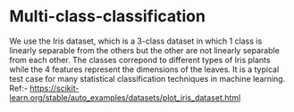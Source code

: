 # Multi-class-classification

We use the Iris dataset, which is a 3-class dataset in which 1 class is linearly separable from the others but the other are not linearly separable from each other. The classes correpond to different types of Iris plants while the 4 features represent the dimensions of the leaves. It is a typical test case for many statistical classification techniques in machine learning. Ref:- https://scikit-learn.org/stable/auto_examples/datasets/plot_iris_dataset.html
